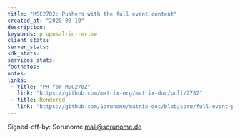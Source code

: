 ```yaml
---
title: "MSC2782: Pushers with the full event content"
created_at: "2020-09-19"
description:
keywords: proposal-in-review
client_stats:
server_stats:
sdk_stats:
services_stats:
footnotes:
notes:
links:
 - title: "PR for MSC2782"
   link: "https://github.com/matrix-org/matrix-doc/pull/2782"
 - title: Rendered
   link: "https://github.com/Sorunome/matrix-doc/blob/soru/full-event-pusher/proposals/2782-full-event-pusher.md"
---
```


Signed-off-by: Sorunome <mail@sorunome.de>
